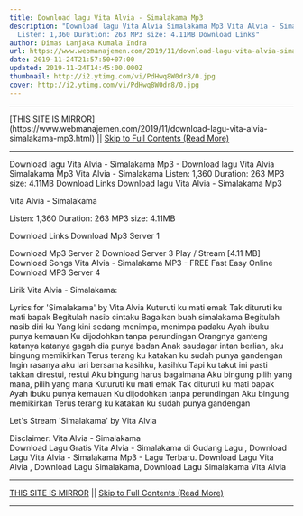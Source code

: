 ```yaml
---
title: Download lagu Vita Alvia - Simalakama Mp3
description: "Download lagu Vita Alvia Simalakama Mp3 Vita Alvia - Simalakama
  Listen: 1,360 Duration: 263 MP3 size: 4.11MB Download Links"
author: Dimas Lanjaka Kumala Indra
url: https://www.webmanajemen.com/2019/11/download-lagu-vita-alvia-simalakama-mp3.html
date: 2019-11-24T21:57:50+07:00
updated: 2019-11-24T14:45:00.000Z
thumbnail: http://i2.ytimg.com/vi/PdHwq8W0dr8/0.jpg
cover: http://i2.ytimg.com/vi/PdHwq8W0dr8/0.jpg
---
```


<hr/> [THIS SITE IS MIRROR](https://www.webmanajemen.com/2019/11/download-lagu-vita-alvia-simalakama-mp3.html) || <a href="https://www.webmanajemen.com/2019/11/download-lagu-vita-alvia-simalakama-mp3.html" rel="follow" class="button" id="read-more">Skip to Full Contents (Read More)</a> <hr/> Download lagu Vita Alvia - Simalakama Mp3 - Download lagu Vita Alvia Simalakama Mp3 Vita Alvia - Simalakama Listen: 1,360 Duration: 263 MP3 size: 4.11MB Download Links Download lagu Vita Alvia - Simalakama Mp3

  Vita Alvia - Simalakama 

  Listen: 1,360 
  Duration: 263 
  MP3 size: 4.11MB 

  Download Links 
  Download Mp3 Server 1 

  Download Mp3 Server 2 
  Download Server 3 
  Play / Stream [4.11 MB] Download Songs Vita Alvia - Simalakama MP3 - FREE Fast Easy Online 
  Download MP3 Server 4 


                             
Lirik Vita Alvia - Simalakama:
                             
 
 
 Lyrics for 'Simalakama' by Vita Alvia
  Kuturuti ku mati emak
 Tak dituruti ku mati bapak
 Begitulah nasib cintaku
 Bagaikan buah simalakama
 Begitulah nasib diri ku
 Yang kini sedang menimpa, menimpa padaku
  Ayah ibuku punya kemauan
 Ku dijodohkan tanpa perundingan
 Orangnya ganteng katanya katanya gagah dia punya badan
 Anak saudagar intan berlian, aku bingung memikirkan
 Terus terang ku katakan ku sudah punya gandengan
  Ingin rasanya aku lari bersama kasihku, kasihku
 Tapi ku takut ini pasti takkan direstui, restui
 Aku bingung harus bagaimana
 Aku bingung pilih yang mana, pilih yang mana
  Kuturuti ku mati emak
 Tak dituruti ku mati bapak
 Ayah ibuku punya kemauan
 Ku dijodohkan tanpa perundingan
 Aku bingung memikirkan
 Terus terang ku katakan ku sudah punya gandengan
  
 Let's Stream 'Simalakama' by Vita Alvia
   
  
 Disclaimer: Vita Alvia - Simalakama                            
                         Download Lagu Gratis Vita Alvia - Simalakama di Gudang Lagu , Download Lagu Vita Alvia - Simalakama Mp3 - Lagu Terbaru.                                                         Download Lagu Vita Alvia ,  Download Lagu  Simalakama,  Download Lagu  Simalakama Vita Alvia <hr/> [THIS SITE IS MIRROR](https://www.webmanajemen.com/2019/11/download-lagu-vita-alvia-simalakama-mp3.html) || <a href="https://www.webmanajemen.com/2019/11/download-lagu-vita-alvia-simalakama-mp3.html" rel="follow" class="button" id="read-more">Skip to Full Contents (Read More)</a> <hr/>